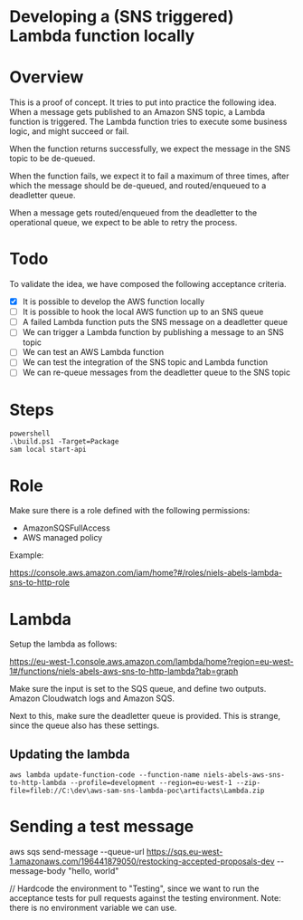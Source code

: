 # Developing a (SNS triggered) Lambda function locally

# Overview

This is a proof of concept. It tries to put into practice the following idea. When a message gets published to an Amazon SNS topic, a Lambda function is triggered. The Lambda function tries to execute some business logic, and might succeed or fail.

When the function returns successfully, we expect the message in the SNS topic to be de-queued.

When the function fails, we expect it to fail a maximum of three times, after which the message should be de-queued, and routed/enqueued to a deadletter queue.

When a message gets routed/enqueued from the deadletter to the operational queue, we expect to be able to retry the process.

# Todo

To validate the idea, we have composed the following acceptance criteria.

- [X] It is possible to develop the AWS function locally
- [ ] It is possible to hook the local AWS function up to an SNS queue 
- [ ] A failed Lambda function puts the SNS message on a deadletter queue
- [ ] We can trigger a Lambda function by publishing a message to an SNS topic
- [ ] We can test an AWS Lambda function 
- [ ] We can test the integration of the SNS topic and Lambda function 
- [ ] We can re-queue messages from the deadletter queue to the SNS topic 

# Steps

```
powershell
.\build.ps1 -Target=Package
sam local start-api
```

# Role

Make sure there is a role defined with the following permissions:
- AmazonSQSFullAccess
- AWS managed policy

Example:

https://console.aws.amazon.com/iam/home?#/roles/niels-abels-lambda-sns-to-http-role

# Lambda

Setup the lambda as follows:

https://eu-west-1.console.aws.amazon.com/lambda/home?region=eu-west-1#/functions/niels-abels-aws-sns-to-http-lambda?tab=graph

Make sure the input is set to the SQS queue, and define two outputs. Amazon Cloudwatch logs and Amazon SQS.

Next to this, make sure the deadletter queue is provided. This is strange, since the queue also has these settings.

## Updating the lambda

```
aws lambda update-function-code --function-name niels-abels-aws-sns-to-http-lambda --profile=development --region=eu-west-1 --zip-file=fileb://C:\dev\aws-sam-sns-lambda-poc\artifacts\Lambda.zip
```

# Sending a test message

aws sqs send-message --queue-url 	https://sqs.eu-west-1.amazonaws.com/196441879050/restocking-accepted-proposals-dev --message-body "hello, world"

// Hardcode the environment to "Testing", since we want to run the acceptance tests for pull requests against the testing environment. Note: there is no environment variable we can use.
